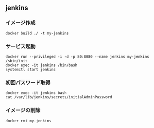 ## jenkins

### イメージ作成
```
docker build ./ -t my-jenkins
```

### サービス起動
```
docker run --privileged -i -d -p 80:8080 --name jenkins my-jenkins /sbin/init
docker exec -it jenkins /bin/bash
systemctl start jenkins
```

### 初回パスワード取得
```
docker exec -it jenkins bash
cat /var/lib/jenkins/secrets/initialAdminPassword
```

### イメージの削除
```
docker rmi my-jenkins
```
